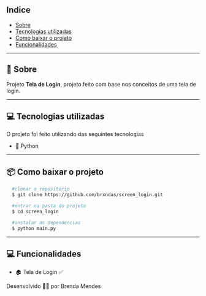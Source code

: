 ## Indice

- [Sobre](#-sobre)
- [Tecnologias utilizadas](#-tecnologias-utilizadas)
- [Como baixar o projeto](#-como-baixar-o-projeto)
- [Funcionalidades](#-Funcionalidades)

---

## 🤔 Sobre

Projeto **Tela de Login**, projeto feito com base nos conceitos de uma tela de login.

---

## 💻 Tecnologias utilizadas

O projeto foi feito utilizando das seguintes tecnologias

- 🐍 Python

---

## 📦 Como baixar o projeto

```bash
  #clonar o repositorio
  $ git clone https://github.com/brxndas/screen_login.git

  #entrar na pasta do projeto
  $ cd screen_login

  #instalar as dependencias
  $ python main.py

```

---

## 💻 Funcionalidades

- 🏠 Tela de Login ✅

Desenvolvido 🧑‍💻 por Brenda Mendes
